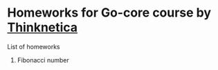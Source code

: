 # Homeworks for Go-core course by [Thinknetica](https://hardcode.dev/golang)

List of homeworks

1. Fibonacci number 